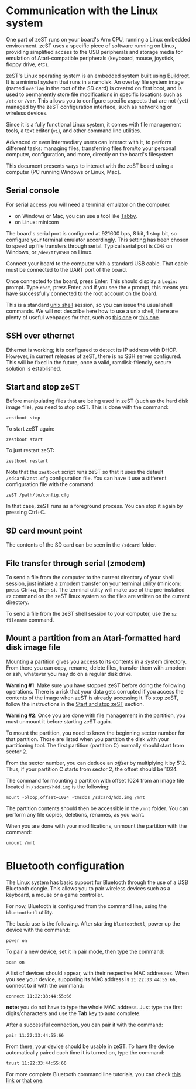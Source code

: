 # Communication with the Linux system

One part of zeST runs on your board's Arm CPU, running a Linux embedded environment.
zeST uses a specific piece of software running on Linux, providing simplified access to the USB peripherals and storage media for emulation
of Atari-compatible peripherals (keyboard, mouse, joystick, floppy drive, etc).

zeST's Linux operating system is an embedded system built using [Buildroot](https://buildroot.org/).
It is a minimal system that runs in a ramdisk.
An overlay file system image (named `overlay` in the root of the SD card) is created on first boot,
and is used to permanently store file modifications in specific locations such as `/etc` or `/var`.
This allows you to configure specific aspects that are not (yet) managed by the zeST configuration
interface, such as networking or wireless devices.

Since it is a fully functional Linux system, it comes with file management tools, a text editor (`vi`),
and other command line utilities.

Advanced or even intermediary users can interact with it, to perform different tasks:
managing files, transferring files from/to your personal computer, configuration, and more,
directly on the board's filesystem.

This document presents ways to interact with the zeST board using a computer (PC running Windows or Linux, Mac).

## Serial console

For serial access you will need a terminal emulator on the computer.

 - on Windows or Mac, you can use a tool like [Tabby](https://tabby.sh/).
 - on Linux: minicom

The board's serial port is configured at 921600 bps, 8 bit, 1 stop bit, so configure your terminal emulator accordingly.
This setting has been chosen to speed up file transfers through serial.
Typical serial port is `COM8` on Windows, or `/dev/ttyUSB0` on Linux.

Connect your board to the computer with a standard USB cable.
That cable must be connected to the UART port of the board.

Once connected to the board, press Enter.
This should display a `Login:` prompt.
Type `root`, press Enter, and if you see the `#` prompt, this means you have successfully connected to the root account on the board.

This is a standard [unix shell](https://en.wikipedia.org/wiki/Unix_shell) session, so you can issue the usual shell commands.
We will not describe here how to use a unix shell, there are plenty of useful webpages for that, such as [this one](https://www.stationx.net/unix-commands-cheat-sheet/) or [this one](https://www.geeksforgeeks.org/basic-shell-commands-in-linux/).



## SSH over ethernet

Ethernet is working; it is configured to detect its IP address with DHCP.
However, in current releases of zeST, there is no SSH server configured.
This will be fixed in the future, once a valid, ramdisk-friendly, secure solution is established.


## Start and stop zeST

Before manipulating files that are being used in zeST (such as the hard disk image file), you need to stop zeST.
This is done with the command:

    zestboot stop

To start zeST again:

    zestboot start

To just restart zeST:

    zestboot restart

Note that the `zestboot` script runs zeST so that it uses the default `/sdcard/zest.cfg` configuration file.
You can have it use a different configuration file with the command:

    zeST /path/to/config.cfg

In that case, zeST runs as a foreground process.
You can stop it again by pressing Ctrl+C.


## SD card mount point

The contents of the SD card can be seen in the `/sdcard` folder.

## File transfer through serial (zmodem)

To send a file from the computer to the current directory of your shell session, just initiate a zmodem transfer on your terminal utility (minicom: press Ctrl+a, then s).
The terminal utility will make use of the pre-installed `rz` command on the zeST linux system so the files are written on the current directory.

To send a file from the zeST shell session to your computer, use the `sz filename` command.

## Mount a partition from an Atari-formatted hard disk image file

Mounting a partition gives you access to its contents in a system directory.
From there you can copy, rename, delete files, transfer them with zmodem or ssh, whatever you may do on a regular disk drive.

**Warning #1**: Make sure you have stopped zeST before doing the following operations.
There is a risk that your data gets corrupted if you access the contents of the image when zeST is already accessing it.
To stop zeST, follow the instructions in the [Start and stop zeST](#start-and-stop-zest) section.

**Warning #2**: Once you are done with file management in the partition, you must unmount it before starting zeST again.

To mount the partition, you need to know the beginning sector number for that partition.
Those are listed when you partition the disk with your partitioning tool.
The first partition (partition C) normally should start from sector 2.

From the sector number, you can deduce an *offset* by multiplying it by 512.
Thus, if your partition C starts from sector 2, the offset should be 1024.

The command for mounting a partition with offset 1024 from an image file located in `/sdcard/hdd.img` is the following:

    mount -oloop,offset=1024 -tmsdos /sdcard/hdd.img /mnt

The partition contents should then be accessible in the `/mnt` folder.
You can perform any file copies, deletions, renames, as you want.

When you are done with your modifications, unmount the partition with the command:

    umount /mnt


# Bluetooth configuration

The Linux system has basic support for Bluetooth through the use of a USB Bluetooth dongle.
This allows you to pair wireless devices such as a keyboard, a mouse or a game controller.

For now, Bluetooth is configured from the command line, using the `bluetoothctl` utility.

The basic use is the following.
After starting `bluetoothctl`, power up the device with the command:

```
power on
```

To pair a new device, set it in pair mode, then type the command:

```
scan on
```

A list of devices should appear, with their respective MAC addresses.
When you see your device, supposing its MAC address is `11:22:33:44:55:66`,
connect to it with the command:

```
connect 11:22:33:44:55:66
```

**note:** you do not have to type the whole MAC address.
Just type the first digits/characters and use the **Tab** key to auto complete.

After a successful connection, you can pair it with the command:

```
pair 11:22:33:44:55:66
```

From there, your device should be usable in zeST.
To have the device automatically paired each time it is turned on, type the command:

```
trust 11:22:33:44:55:66
```


For more complete Bluetooth command line tutorials, you can check
[this link](https://www.baeldung.com/linux/bluetooth-via-terminal)
or [that one](https://www.makeuseof.com/manage-bluetooth-linux-with-bluetoothctl/).

